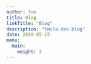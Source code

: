 ```yaml
---
author: Tom
title: Blog
linkTitle: "Blog"
description: "tmclo.dev blog"
date: 2019-05-15
menu:
  main:
    weight: 3
---
```


